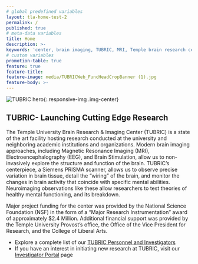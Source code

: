 ```yaml
---
# global predefined variables
layout: tla-home-test-2
permalink: /
published: true
# meta-data variables
title: Home
description: >-
keywords: 'center, brain imaging, TUBRIC, MRI, Temple brain research center'
# custom variables
promotion-table: true
feature: true
feature-title: 
feature-image: media/TUBRICWeb_FuncHeadCropBanner (1).jpg
feature-body: >-
---
```

![TUBRIC hero]({{site.baseurl}}/media/cropped2_TUBRIC.jpg){:.responsive-img .img-center}

## TUBRIC- Launching Cutting Edge Research
The Temple University Brain Research & Imaging Center (TUBRIC) is a state of the art facility hosting research conducted at the university and neighboring academic institutions and organizations. Modern brain imaging approaches, including Magnetic Resonance Imaging (MRI), Electroencephalography (EEG), and Brain Stimulation, allow us to non-invasively explore the structure and function of the brain. TUBRIC’s centerpiece, a Siemens PRISMA scanner, allows us to observe precise variation in brain tissue, detail the “wiring” of the brain, and monitor the changes in brain activity that coincide with specific mental abilities. Neuroimaging observations like these allow researchers to test theories of healthy mental functioning, and its breakdown.

Major project funding for the center was provided by the National Science Foundation (NSF) in the form of a “Major Research Instrumentation” award of approximately $2.4 Million. Additional financial support was provided by the Temple University Provost’s office, the Office of the Vice President for Research, and the College of Liberal Arts.

- Explore a complete list of our [TUBRIC Personnel and Investigators](https://develop.cla.temple.edu/temple-university-brain-research-imaging-center/people/)
- If you have an interest in initiating new research at TUBRIC, visit our [Investigator Portal](https://develop.cla.temple.edu/temple-university-brain-research-imaging-center/investigator-portal/) page
